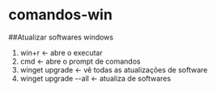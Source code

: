 # comandos-win

##Atualizar softwares windows
1. win+r <- abre o executar
2. cmd <- abre o prompt de comandos
3. winget upgrade <- vê todas as atualizações de software
4. winget upgrade --all <- atualiza de softwares
